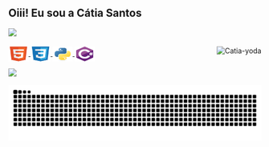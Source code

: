 ## Oiii! Eu sou a Cátia Santos
 <div>
  <a href="https://github.com/CatiaSNT">
  <img height="180em" src="https://github-readme-stats.vercel.app/api?username=CatiaSNT&show_icons=true&theme=dracula&include_all_commits=true&count_private=true"/>

</div>
<div style="display: inline_block"><br>
 
  <img align="center" alt="Catia-HTML" height="30" width="40" src="https://raw.githubusercontent.com/devicons/devicon/master/icons/html5/html5-original.svg">
  <img align="center" alt="Catia-CSS" height="30" width="40" src="https://raw.githubusercontent.com/devicons/devicon/master/icons/css3/css3-original.svg">
  <img align="center" alt="Catia-Python" height="30" width="40" src="https://raw.githubusercontent.com/devicons/devicon/master/icons/python/python-original.svg">
  <img align="center" alt="Catia-Csharp" height="30" width="40" src="https://raw.githubusercontent.com/devicons/devicon/master/icons/csharp/csharp-original.svg">
  <img align="right" alt="Catia-yoda" src="https://cdn.discordapp.com/attachments/795358919417397249/825430589581688872/hi.gif">
</div>

 
<div> 
 
  <a href="https://instagram.com/_catiaa_santos_" target="_blank"><img src="https://img.shields.io/badge/-Instagram-%23E4405F?style=for-the-badge&logo=instagram&logoColor=white" target="_blank"></a>

  ![Snake animation](https://github.com/CatiaSNT/CatiaSNT/blob/output/github-contribution-grid-snake.svg)
 
</div>

